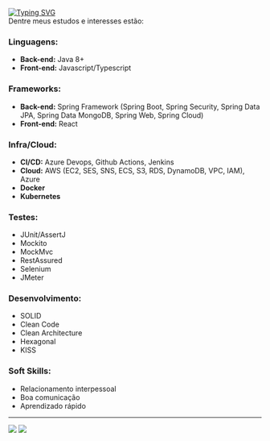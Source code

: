 [![Typing SVG](https://readme-typing-svg.demolab.com?font=Roboto+Mono&weight=500&size=24&duration=2500&pause=300&color=F7F7F7&multiline=true&random=false&width=435&height=100&lines=Ol%C3%A1%2C+me+chamo+Guilherme;Sou+Desenvolvedor+Back-end)](https://git.io/typing-svg)
<br>
Dentre meus estudos e interesses estão:
### Linguagens:
- **Back-end:** Java 8+
- **Front-end:** Javascript/Typescript

### Frameworks:
- **Back-end:** Spring Framework (Spring Boot, Spring Security, Spring Data JPA, Spring Data MongoDB, Spring Web, Spring Cloud)
- **Front-end:** React

### Infra/Cloud:
- **CI/CD:** Azure Devops, Github Actions, Jenkins
- **Cloud:** AWS (EC2, SES, SNS, ECS, S3, RDS, DynamoDB, VPC, IAM), Azure
- **Docker**
- **Kubernetes**

### Testes:
- JUnit/AssertJ
- Mockito
- MockMvc
- RestAssured
- Selenium
- JMeter

### Desenvolvimento:
  - SOLID
  - Clean Code
  - Clean Architecture
  - Hexagonal
  - KISS
### Soft Skills:
  - Relacionamento interpessoal
  - Boa comunicação
  - Aprendizado rápido
    

 ---
<div> 
  <a href = "mailto:guilhermao127@gmail.com"><img src="https://img.shields.io/badge/-Gmail-%23333?style=for-the-badge&logo=gmail&logoColor=white" target="_blank"></a>
  <a href="https://www.linkedin.com/in/guilherme-americo/" target="_blank"><img src="https://img.shields.io/badge/-LinkedIn-%230077B5?style=for-the-badge&logo=linkedin&logoColor=white" target="_blank"></a> 

</div>

